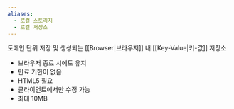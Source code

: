 ```yaml
---
aliases:
  - 로컬 스토리지
  - 로컬 저장소
---
```

도메인 단위 저장 및 생성되는 [[Browser|브라우저]] 내 [[Key-Value|키-값]] 저장소
- 브라우저 종료 시에도 유지
- 만료 기한이 없음
- HTML5 필요
- 클라이언트에서만 수정 가능
- 최대 10MB
